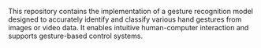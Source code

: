 





This repository contains the implementation of a gesture recognition model designed to accurately identify and classify various hand gestures from images or video data. It enables intuitive human-computer interaction and supports gesture-based control systems.
